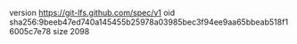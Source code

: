 version https://git-lfs.github.com/spec/v1
oid sha256:9beeb47ed740a145455b25978a03985bec3f94ee9aa65bbeab518f16005c7e78
size 2098
